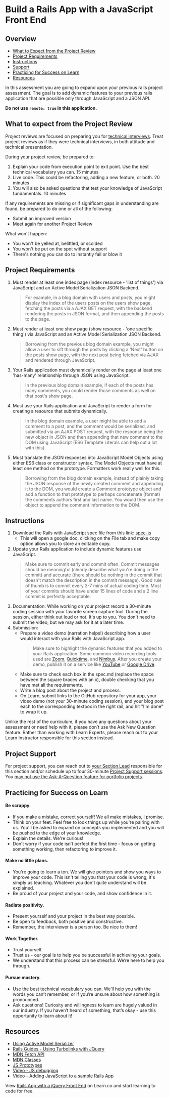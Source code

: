 # Build a Rails App with a JavaScript Front End

## Overview

- [What to Expect from the Project Review](#expectations)
- [Project Requirements](#requirements)
- [Instructions](#instructions)
- [Support](#support)
- [Practicing for Success on Learn](#success)
- [Resources](#resources)

In this assessment you are going to expand upon your previous rails project assessment. The goal is to add dynamic features to your previous rails application that are possible only through JavaScript and a JSON API.

**Do not use `remote: true` in this application.**

## <a id="expectations">What to expect from the Project Review</a>

Project reviews are focused on preparing you for [technical interviews](https://www.brightnetwork.co.uk/career-path-guides/technology-it-software-development/five-ways-stand-out-your-technology/what-expect-technical-interview/). Treat project reviews as if they were technical interviews, in both attitude and technical presentation.

During your project review, be prepared to:

1. Explain your code from execution point to exit point. Use the best technical vocabulary you can. 15 minutes
2. Live code.  This could be refactoring, adding a new feature, or both. 20 minutes
3. You will also be asked questions that test your knowledge of JavaScript fundamentals. 10 minutes

If any requirements are missing or if significant gaps in understanding are found, be prepared to do one or all of the following:

- Submit an improved version
- Meet again for another Project Review

What won't happen:

- You won't be yelled at, belittled, or scolded
- You won't be put on the spot without support
- There's nothing you can do to instantly fail or blow it

## <a id="requirements">Project Requirements</a>

1.  Must render at least one index page (index resource - 'list of things') via JavaScript and an Active Model Serialization JSON Backend.

    > For example, in a blog domain with users and posts, you might display the index of the users posts on the users show page, fetching the posts via a AJAX GET request, with the backend rendering the posts in JSON format, and then appending the posts to the page.

1.  Must render at least one show page (show resource - 'one specific thing') via JavaScript and an Active Model Serialization JSON Backend.

    > Borrowing from the previous blog domain example, you might allow a user to sift through the posts by clicking a 'Next' button on the posts show page, with the next post being fetched via AJAX and rendered through JavaScript.

1.  Your Rails application must dynamically render on the page at least one 'has-many' relationship through JSON using JavaScript.

    > In the previous blog domain example, if each of the posts has many comments, you could render those comments as well on that post's show page.

1.  Must use your Rails application and JavaScript to render a form for creating a resource that submits dynamically.

    > In the blog domain example, a user might be able to add a comment to a post, and the comment would be serialized, and submitted via an AJAX POST request, with the response being the new object in JSON and then appending that new comment to the DOM using JavaScript (ES6 Template Literals can help out a lot with this).

1.  Must translate the JSON responses into JavaScript Model Objects using either ES6 class or constructor syntax. The Model Objects must have at least one method on the prototype. Formatters work really well for this.
    > Borrowing from the blog domain example, instead of plainly taking the JSON response of the newly created comment and appending it to the DOM, you would create a Comment prototype object and add a function to that prototype to perhaps concatenate (format) the comments authors first and last name. You would then use the object to append the comment information to the DOM.

## <a id="instructions">Instructions</a>

1. Download the Rails with JavaScript spec file from this link: [spec-js](http://bit.ly/2CLzN4T)
   - This will open a google doc, clicking on the File tab and make copy option allows you to store an editable copy.
2. Update your Rails application to include dynamic features use JavaScript.
   > Make sure to commit early and commit often. Commit messages should be meaningful (clearly describe what you're doing in the commit) and accurate (there should be nothing in the commit that doesn't match the description in the commit message). Good rule of thumb is to commit every 3-7 mins of actual coding time. Most of your commits should have under 15 lines of code and a 2 line commit is perfectly acceptable.
3. Documentation:
    While working on your project record a 30-minute coding session with your favorite screen capture tool. During the session, either think out loud or not. It's up to you. You don't need to submit the video, but we may ask for it at a later time.
4. Submission:
   - Prepare a video demo (narration helps!) describing how a user would interact with your Rails with JavaScript app.
     > Make sure to highlight the dynamic features that you added to your Rails application. Some common video recording tools used are [Zoom](https://zoom.us/), [Quicktime](https://www.apple.com/quicktime/download/), and [Nimbus](https://chrome.google.com/webstore/detail/nimbus-screenshot-screen/bpconcjcammlapcogcnnelfmaeghhagj?hl=en). After you create your demo, publish it on a service like [YouTube](https://www.youtube.com/) or [Google Drive](https://www.google.com/drive/).
   - Make sure to check each box in the spec.md (replace the space between the square braces with an x), double checking that you have met all the requirements.
   - Write a blog post about the project and process.
   - On Learn, submit links to the GitHub repository for your app, your video demo (not your 30-minute coding session), and your blog post each to the corresponding textbox in the right rail, and hit "I'm done" to wrap it up.

Unlike the rest of the curriculum, if you have any questions about your assessment or need help with it, please don’t use the Ask New Question feature. Rather than working with Learn Experts, please reach out to your Learn Instructor responsible for this section instead.

## <a id="support">Project Support</a>

For project support, you can reach out to [your Section Lead](http://help.learn.co/instructional-support/receiving-course-support/who-are-the-section-leads) responsible for this section and/or schedule up to four 30-minute [Project Support sessions](https://theflatironschool.typeform.com/to/B9BrgH).  You [may not use the Ask-A-Question feature for portfolio projects](http://help.learn.co/online-immersive-bootcamps/online-web-developer-program-faqs/who-can-i-contact-for-help-on-my-portfolio-project).  

## <a id="success">Practicing for Success on Learn</a>

#### Be scrappy.

- If you make a mistake, correct yourself! We all make mistakes, I promise.
- Think on your feet. Feel free to look things up while you're pairing with us. You'll be asked to expand on concepts you implemented and you will be pushed to the edge of your knowledge.
- Explain the details. We're curious!
- Don’t worry if your code isn’t perfect the first time - focus on getting something working, then refactoring to improve it.

#### Make no little plans.

- You're going to learn a ton. We will give pointers and show you ways to improve your code. This isn't telling you that your code is wrong, it's simply us teaching. Whatever you don't quite understand will be explained.
- Be proud of your project and your code, and show confidence in it.

#### Radiate positivity.

- Present yourself and your project in the best way possible.
- Be open to feedback, both positive and constructive.
- Remember, the interviewer is a person too. Be nice to them!

#### Work Together.

- Trust yourself.
- Trust us - our goal is to help you be successful in achieving your goals.
- We understand that this process can be stressful. We’re here to help you through.

#### Pursue mastery.

- Use the best technical vocabulary you can. We’ll help you with the words you can’t remember, or if you’re unsure about how something is pronounced.
- Ask questions! Curiosity and willingness to learn are hugely valued in our industry. If you haven’t heard of something, that’s okay - use this opportunity to learn about it!

## <a id="resources">Resources</a>

- [Using Active Model Serializer](https://learn.co/tracks/full-stack-web-development-v6/rails-and-JavaScript/building-apis/using-active-model-serializer)
- [Rails Guides - Using Turbolinks with JQuery](https://guides.rubyonrails.org/working_with_javascript_in_rails.html#turbolinks)
- [MDN Fetch API](https://developer.mozilla.org/en-US/docs/Web/API/Fetch_API)
- [MDN Classes](https://developer.mozilla.org/en-US/docs/Web/JavaScript/Reference/Classes)
- [JS Prototypes](https://learn.co/tracks/full-stack-web-development-v6/JavaScript/object-oriented-js/prototypes)
- [Video - JS debugging](https://instruction.learn.co/student/video_lectures#/220)
- [Video - Adding JavaScript to a sample Rails App](https://instruction.learn.co/student/video_lectures#/197)

<p class='util--hide'>View <a href='https://learn.co/lessons/rails-js-assessment'>Rails App with a jQuery Front End</a> on Learn.co and start learning to code for free.</p>
